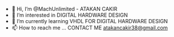 - 👋 Hi, I’m @MachUnlimited - ATAKAN CAKIR
- 👀 I’m interested in DIGITAL HARDWARE DESIGN
- 🌱 I’m currently learning VHDL FOR DIGITAL HARDWARE DESIGN
- 📫 How to reach me ... CONTACT ME atakancakir38@gmail.com 

<!---
MachUnlimited/MachUnlimited is a ✨ special ✨ repository because its `README.md` (this file) appears on your GitHub profile.
You can click the Preview link to take a look at your changes.
--->
